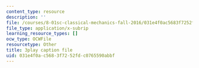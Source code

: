 ```yaml
---
content_type: resource
description: ''
file: /courses/8-01sc-classical-mechanics-fall-2016/031e4f0ac5683f7252fdc0765590abbf_Jf2PgGInUEk.srt
file_type: application/x-subrip
learning_resource_types: []
ocw_type: OCWFile
resourcetype: Other
title: 3play caption file
uid: 031e4f0a-c568-3f72-52fd-c0765590abbf
---
```

